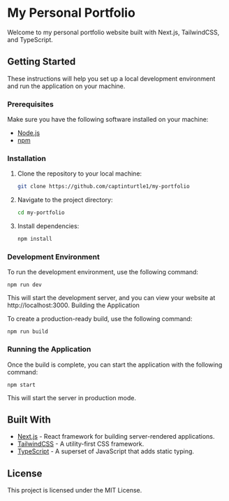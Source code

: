 # My Personal Portfolio

Welcome to my personal portfolio website built with Next.js, TailwindCSS, and TypeScript.

## Getting Started

These instructions will help you set up a local development environment and run the application on your machine.

### Prerequisites

Make sure you have the following software installed on your machine:

- [Node.js](https://nodejs.org/)
- [npm](https://www.npmjs.com/)

### Installation

1. Clone the repository to your local machine:
   ```bash
   git clone https://github.com/captinturtle1/my-portfolio
2. Navigate to the project directory:
    ```bash
    cd my-portfolio
3. Install dependencies:
    ```bash
    npm install
### Development Environment

To run the development environment, use the following command:
    
    npm run dev

This will start the development server, and you can view your website at http://localhost:3000.
Building the Application

To create a production-ready build, use the following command:

    npm run build

### Running the Application

Once the build is complete, you can start the application with the following command:
    
    npm start

This will start the server in production mode.

## Built With

* [Next.js](https://nextjs.org/) - React framework for building server-rendered applications.
* [TailwindCSS](https://tailwindcss.com/) - A utility-first CSS framework.
* [TypeScript](https://www.typescriptlang.org/) - A superset of JavaScript that adds static typing.


## License

This project is licensed under the MIT License.